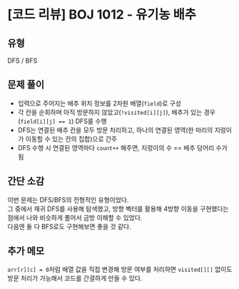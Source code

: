 # [코드 리뷰] BOJ 1012 - 유기농 배추 

## 유형
DFS / BFS

## 문제 풀이

- 입력으로 주어지는 배추 위치 정보를 2차원 배열(`field`)로 구성
- 각 칸을 순회하며 아직 방문하지 않았고(`!visited[i][j]`), 배추가 있는 경우(`field[i][j] == 1`) DFS를 수행
- DFS는 연결된 배추 칸을 모두 방문 처리하고, 하나의 연결된 영역(한 마리의 지렁이가 이동할 수 있는 칸의 집합)으로 간주
- DFS 수행 시 연결된 영역마다 `count++` 해주면, 지렁이의 수 == 배추 덩어리 수가 됨

## 간단 소감

이번 문제는 DFS/BFS의 전형적인 유형이었다. <br>
그 중에서 재귀 DFS를 사용해 탐색했고, 방향 벡터를 활용해 4방향 이동을 구현했다는 점에서 나와 비슷하게 풀어서 금방 이해할 수 있었다. <br> 
다음엔 둘 다 BFS로도 구현해보면 좋을 것 같다.

## 추가 메모

`arr[r][c] = 0`처럼 배열 값을 직접 변경해 방문 여부를 처리하면 `visited[][]` 없이도 방문 처리가 가능해서 코드를 간결하게 만들 수 있다.

